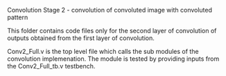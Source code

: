 
Convolution Stage 2 - convolution of convoluted image with convoluted pattern

This folder contains code files only for the second layer of convolution of outputs obtained from the first layer of convolution.

Conv2_Full.v is the top level file which calls the sub modules of the convolution implemenation. The module is tested by providing inputs from the Conv2_Full_tb.v testbench.
